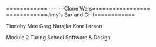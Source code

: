 =================Clone Wars=================
============Jimy's Bar and Grill============


Timtohy Mee     Greg Narajka     Konr Larson


Module 2 Turing School Software & Design




